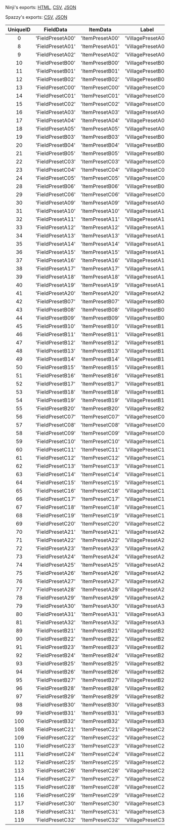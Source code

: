 Ninji's exports: [HTML](https://wuffs.org/acnh/bcsv_150/html/FieldMainFieldParam.html), [CSV](https://wuffs.org/acnh/bcsv_150/csv/FieldMainFieldParam.csv), [JSON](https://wuffs.org/acnh/bcsv_150/json/FieldMainFieldParam.json)

Spazzy's exports: [CSV](https://github.com/McSpazzy/acnh-csv/blob/master/FieldMainFieldParam.csv), [JSON](https://github.com/McSpazzy/acnh-json/blob/master/FieldMainFieldParam.json)

| UniqueID | FieldData | ItemData | Label | OutsideTemplateKind | StructureData |
|:--:|:--:|:--:|:--:|:--:|:--:|
| 0 | 'FieldPresetA00' | 'ItemPresetA00' | 'VillagePresetA00' | 0 | 'StructurePresetA00' | 
| 8 | 'FieldPresetA01' | 'ItemPresetA01' | 'VillagePresetA01' | 0 | 'StructurePresetA01' | 
| 9 | 'FieldPresetA02' | 'ItemPresetA02' | 'VillagePresetA02' | 0 | 'StructurePresetA02' | 
| 10 | 'FieldPresetB00' | 'ItemPresetB00' | 'VillagePresetB00' | 2 | 'StructurePresetB00' | 
| 11 | 'FieldPresetB01' | 'ItemPresetB01' | 'VillagePresetB01' | 2 | 'StructurePresetB01' | 
| 12 | 'FieldPresetB02' | 'ItemPresetB02' | 'VillagePresetB02' | 2 | 'StructurePresetB02' | 
| 13 | 'FieldPresetC00' | 'ItemPresetC00' | 'VillagePresetC00' | 1 | 'StructurePresetC00' | 
| 14 | 'FieldPresetC01' | 'ItemPresetC01' | 'VillagePresetC01' | 1 | 'StructurePresetC01' | 
| 15 | 'FieldPresetC02' | 'ItemPresetC02' | 'VillagePresetC02' | 1 | 'StructurePresetC02' | 
| 16 | 'FieldPresetA03' | 'ItemPresetA03' | 'VillagePresetA03' | 0 | 'StructurePresetA03' | 
| 17 | 'FieldPresetA04' | 'ItemPresetA04' | 'VillagePresetA04' | 0 | 'StructurePresetA04' | 
| 18 | 'FieldPresetA05' | 'ItemPresetA05' | 'VillagePresetA05' | 0 | 'StructurePresetA05' | 
| 19 | 'FieldPresetB03' | 'ItemPresetB03' | 'VillagePresetB03' | 2 | 'StructurePresetB03' | 
| 20 | 'FieldPresetB04' | 'ItemPresetB04' | 'VillagePresetB04' | 2 | 'StructurePresetB04' | 
| 21 | 'FieldPresetB05' | 'ItemPresetB05' | 'VillagePresetB05' | 2 | 'StructurePresetB05' | 
| 22 | 'FieldPresetC03' | 'ItemPresetC03' | 'VillagePresetC03' | 1 | 'StructurePresetC03' | 
| 23 | 'FieldPresetC04' | 'ItemPresetC04' | 'VillagePresetC04' | 1 | 'StructurePresetC04' | 
| 24 | 'FieldPresetC05' | 'ItemPresetC05' | 'VillagePresetC05' | 1 | 'StructurePresetC05' | 
| 28 | 'FieldPresetB06' | 'ItemPresetB06' | 'VillagePresetB06' | 2 | 'StructurePresetB06' | 
| 29 | 'FieldPresetC06' | 'ItemPresetC06' | 'VillagePresetC06' | 1 | 'StructurePresetC06' | 
| 30 | 'FieldPresetA09' | 'ItemPresetA09' | 'VillagePresetA09' | 0 | 'StructurePresetA09' | 
| 31 | 'FieldPresetA10' | 'ItemPresetA10' | 'VillagePresetA10' | 0 | 'StructurePresetA10' | 
| 32 | 'FieldPresetA11' | 'ItemPresetA11' | 'VillagePresetA11' | 0 | 'StructurePresetA11' | 
| 33 | 'FieldPresetA12' | 'ItemPresetA12' | 'VillagePresetA12' | 0 | 'StructurePresetA12' | 
| 34 | 'FieldPresetA13' | 'ItemPresetA13' | 'VillagePresetA13' | 0 | 'StructurePresetA13' | 
| 35 | 'FieldPresetA14' | 'ItemPresetA14' | 'VillagePresetA14' | 0 | 'StructurePresetA14' | 
| 36 | 'FieldPresetA15' | 'ItemPresetA15' | 'VillagePresetA15' | 0 | 'StructurePresetA15' | 
| 37 | 'FieldPresetA16' | 'ItemPresetA16' | 'VillagePresetA16' | 0 | 'StructurePresetA16' | 
| 38 | 'FieldPresetA17' | 'ItemPresetA17' | 'VillagePresetA17' | 0 | 'StructurePresetA17' | 
| 39 | 'FieldPresetA18' | 'ItemPresetA18' | 'VillagePresetA18' | 0 | 'StructurePresetA18' | 
| 40 | 'FieldPresetA19' | 'ItemPresetA19' | 'VillagePresetA19' | 0 | 'StructurePresetA19' | 
| 41 | 'FieldPresetA20' | 'ItemPresetA20' | 'VillagePresetA20' | 0 | 'StructurePresetA20' | 
| 42 | 'FieldPresetB07' | 'ItemPresetB07' | 'VillagePresetB07' | 2 | 'StructurePresetB07' | 
| 43 | 'FieldPresetB08' | 'ItemPresetB08' | 'VillagePresetB08' | 2 | 'StructurePresetB08' | 
| 44 | 'FieldPresetB09' | 'ItemPresetB09' | 'VillagePresetB09' | 2 | 'StructurePresetB09' | 
| 45 | 'FieldPresetB10' | 'ItemPresetB10' | 'VillagePresetB10' | 2 | 'StructurePresetB10' | 
| 46 | 'FieldPresetB11' | 'ItemPresetB11' | 'VillagePresetB11' | 2 | 'StructurePresetB11' | 
| 47 | 'FieldPresetB12' | 'ItemPresetB12' | 'VillagePresetB12' | 2 | 'StructurePresetB12' | 
| 48 | 'FieldPresetB13' | 'ItemPresetB13' | 'VillagePresetB13' | 2 | 'StructurePresetB13' | 
| 49 | 'FieldPresetB14' | 'ItemPresetB14' | 'VillagePresetB14' | 2 | 'StructurePresetB14' | 
| 50 | 'FieldPresetB15' | 'ItemPresetB15' | 'VillagePresetB15' | 2 | 'StructurePresetB15' | 
| 51 | 'FieldPresetB16' | 'ItemPresetB16' | 'VillagePresetB16' | 2 | 'StructurePresetB16' | 
| 52 | 'FieldPresetB17' | 'ItemPresetB17' | 'VillagePresetB17' | 2 | 'StructurePresetB17' | 
| 53 | 'FieldPresetB18' | 'ItemPresetB18' | 'VillagePresetB18' | 2 | 'StructurePresetB18' | 
| 54 | 'FieldPresetB19' | 'ItemPresetB19' | 'VillagePresetB19' | 2 | 'StructurePresetB19' | 
| 55 | 'FieldPresetB20' | 'ItemPresetB20' | 'VillagePresetB20' | 2 | 'StructurePresetB20' | 
| 56 | 'FieldPresetC07' | 'ItemPresetC07' | 'VillagePresetC07' | 1 | 'StructurePresetC07' | 
| 57 | 'FieldPresetC08' | 'ItemPresetC08' | 'VillagePresetC08' | 1 | 'StructurePresetC08' | 
| 58 | 'FieldPresetC09' | 'ItemPresetC09' | 'VillagePresetC09' | 1 | 'StructurePresetC09' | 
| 59 | 'FieldPresetC10' | 'ItemPresetC10' | 'VillagePresetC10' | 1 | 'StructurePresetC10' | 
| 60 | 'FieldPresetC11' | 'ItemPresetC11' | 'VillagePresetC11' | 1 | 'StructurePresetC11' | 
| 61 | 'FieldPresetC12' | 'ItemPresetC12' | 'VillagePresetC12' | 1 | 'StructurePresetC12' | 
| 62 | 'FieldPresetC13' | 'ItemPresetC13' | 'VillagePresetC13' | 1 | 'StructurePresetC13' | 
| 63 | 'FieldPresetC14' | 'ItemPresetC14' | 'VillagePresetC14' | 1 | 'StructurePresetC14' | 
| 64 | 'FieldPresetC15' | 'ItemPresetC15' | 'VillagePresetC15' | 1 | 'StructurePresetC15' | 
| 65 | 'FieldPresetC16' | 'ItemPresetC16' | 'VillagePresetC16' | 1 | 'StructurePresetC16' | 
| 66 | 'FieldPresetC17' | 'ItemPresetC17' | 'VillagePresetC17' | 1 | 'StructurePresetC17' | 
| 67 | 'FieldPresetC18' | 'ItemPresetC18' | 'VillagePresetC18' | 1 | 'StructurePresetC18' | 
| 68 | 'FieldPresetC19' | 'ItemPresetC19' | 'VillagePresetC19' | 1 | 'StructurePresetC19' | 
| 69 | 'FieldPresetC20' | 'ItemPresetC20' | 'VillagePresetC20' | 1 | 'StructurePresetC20' | 
| 70 | 'FieldPresetA21' | 'ItemPresetA21' | 'VillagePresetA21' | 0 | 'StructurePresetA21' | 
| 71 | 'FieldPresetA22' | 'ItemPresetA22' | 'VillagePresetA22' | 0 | 'StructurePresetA22' | 
| 72 | 'FieldPresetA23' | 'ItemPresetA23' | 'VillagePresetA23' | 0 | 'StructurePresetA23' | 
| 73 | 'FieldPresetA24' | 'ItemPresetA24' | 'VillagePresetA24' | 0 | 'StructurePresetA24' | 
| 74 | 'FieldPresetA25' | 'ItemPresetA25' | 'VillagePresetA25' | 0 | 'StructurePresetA25' | 
| 75 | 'FieldPresetA26' | 'ItemPresetA26' | 'VillagePresetA26' | 0 | 'StructurePresetA26' | 
| 76 | 'FieldPresetA27' | 'ItemPresetA27' | 'VillagePresetA27' | 0 | 'StructurePresetA27' | 
| 77 | 'FieldPresetA28' | 'ItemPresetA28' | 'VillagePresetA28' | 0 | 'StructurePresetA28' | 
| 78 | 'FieldPresetA29' | 'ItemPresetA29' | 'VillagePresetA29' | 0 | 'StructurePresetA29' | 
| 79 | 'FieldPresetA30' | 'ItemPresetA30' | 'VillagePresetA30' | 0 | 'StructurePresetA30' | 
| 80 | 'FieldPresetA31' | 'ItemPresetA31' | 'VillagePresetA31' | 0 | 'StructurePresetA31' | 
| 81 | 'FieldPresetA32' | 'ItemPresetA32' | 'VillagePresetA32' | 0 | 'StructurePresetA32' | 
| 89 | 'FieldPresetB21' | 'ItemPresetB21' | 'VillagePresetB21' | 2 | 'StructurePresetB21' | 
| 90 | 'FieldPresetB22' | 'ItemPresetB22' | 'VillagePresetB22' | 2 | 'StructurePresetB22' | 
| 91 | 'FieldPresetB23' | 'ItemPresetB23' | 'VillagePresetB23' | 2 | 'StructurePresetB23' | 
| 92 | 'FieldPresetB24' | 'ItemPresetB24' | 'VillagePresetB24' | 2 | 'StructurePresetB24' | 
| 93 | 'FieldPresetB25' | 'ItemPresetB25' | 'VillagePresetB25' | 2 | 'StructurePresetB25' | 
| 94 | 'FieldPresetB26' | 'ItemPresetB26' | 'VillagePresetB26' | 2 | 'StructurePresetB26' | 
| 95 | 'FieldPresetB27' | 'ItemPresetB27' | 'VillagePresetB27' | 2 | 'StructurePresetB27' | 
| 96 | 'FieldPresetB28' | 'ItemPresetB28' | 'VillagePresetB28' | 2 | 'StructurePresetB28' | 
| 97 | 'FieldPresetB29' | 'ItemPresetB29' | 'VillagePresetB29' | 2 | 'StructurePresetB29' | 
| 98 | 'FieldPresetB30' | 'ItemPresetB30' | 'VillagePresetB30' | 2 | 'StructurePresetB30' | 
| 99 | 'FieldPresetB31' | 'ItemPresetB31' | 'VillagePresetB31' | 2 | 'StructurePresetB31' | 
| 100 | 'FieldPresetB32' | 'ItemPresetB32' | 'VillagePresetB32' | 2 | 'StructurePresetB32' | 
| 108 | 'FieldPresetC21' | 'ItemPresetC21' | 'VillagePresetC21' | 1 | 'StructurePresetC21' | 
| 109 | 'FieldPresetC22' | 'ItemPresetC22' | 'VillagePresetC22' | 1 | 'StructurePresetC22' | 
| 110 | 'FieldPresetC23' | 'ItemPresetC23' | 'VillagePresetC23' | 1 | 'StructurePresetC23' | 
| 111 | 'FieldPresetC24' | 'ItemPresetC24' | 'VillagePresetC24' | 1 | 'StructurePresetC24' | 
| 112 | 'FieldPresetC25' | 'ItemPresetC25' | 'VillagePresetC25' | 1 | 'StructurePresetC25' | 
| 113 | 'FieldPresetC26' | 'ItemPresetC26' | 'VillagePresetC26' | 1 | 'StructurePresetC26' | 
| 114 | 'FieldPresetC27' | 'ItemPresetC27' | 'VillagePresetC27' | 1 | 'StructurePresetC27' | 
| 115 | 'FieldPresetC28' | 'ItemPresetC28' | 'VillagePresetC28' | 1 | 'StructurePresetC28' | 
| 116 | 'FieldPresetC29' | 'ItemPresetC29' | 'VillagePresetC29' | 1 | 'StructurePresetC29' | 
| 117 | 'FieldPresetC30' | 'ItemPresetC30' | 'VillagePresetC30' | 1 | 'StructurePresetC30' | 
| 118 | 'FieldPresetC31' | 'ItemPresetC31' | 'VillagePresetC31' | 1 | 'StructurePresetC31' | 
| 119 | 'FieldPresetC32' | 'ItemPresetC32' | 'VillagePresetC32' | 1 | 'StructurePresetC32' | 
